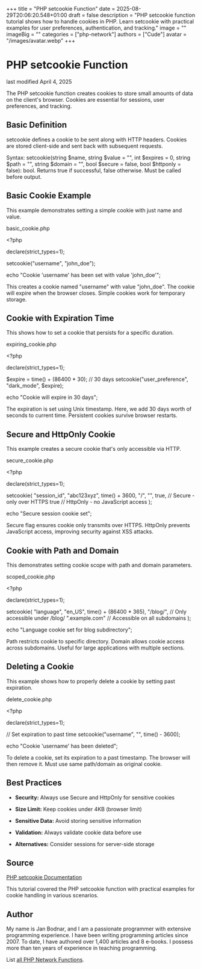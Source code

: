 +++
title = "PHP setcookie Function"
date = 2025-08-29T20:06:20.548+01:00
draft = false
description = "PHP setcookie function tutorial shows how to handle cookies in PHP. Learn setcookie with practical examples for user preferences, authentication, and tracking."
image = ""
imageBig = ""
categories = ["php-network"]
authors = ["Cude"]
avatar = "/images/avatar.webp"
+++

# PHP setcookie Function

last modified April 4, 2025

The PHP setcookie function creates cookies to store small amounts
of data on the client's browser. Cookies are essential for sessions, user
preferences, and tracking.

## Basic Definition

setcookie defines a cookie to be sent along with HTTP headers.
Cookies are stored client-side and sent back with subsequent requests.

Syntax: setcookie(string $name, string $value = "", int $expires = 0, string $path = "", string $domain = "", bool $secure = false, bool $httponly = false): bool.
Returns true if successful, false otherwise. Must be called before output.

## Basic Cookie Example

This example demonstrates setting a simple cookie with just name and value.

basic_cookie.php
  

&lt;?php

declare(strict_types=1);

setcookie("username", "john_doe");

echo "Cookie 'username' has been set with value 'john_doe'";

This creates a cookie named "username" with value "john_doe". The cookie will
expire when the browser closes. Simple cookies work for temporary storage.

## Cookie with Expiration Time

This shows how to set a cookie that persists for a specific duration.

expiring_cookie.php
  

&lt;?php

declare(strict_types=1);

$expire = time() + (86400 * 30); // 30 days
setcookie("user_preference", "dark_mode", $expire);

echo "Cookie will expire in 30 days";

The expiration is set using Unix timestamp. Here, we add 30 days worth of
seconds to current time. Persistent cookies survive browser restarts.

## Secure and HttpOnly Cookie

This example creates a secure cookie that's only accessible via HTTP.

secure_cookie.php
  

&lt;?php

declare(strict_types=1);

setcookie(
    "session_id",
    "abc123xyz",
    time() + 3600,
    "/",
    "",
    true,  // Secure - only over HTTPS
    true   // HttpOnly - no JavaScript access
);

echo "Secure session cookie set";

Secure flag ensures cookie only transmits over HTTPS. HttpOnly prevents
JavaScript access, improving security against XSS attacks.

## Cookie with Path and Domain

This demonstrates setting cookie scope with path and domain parameters.

scoped_cookie.php
  

&lt;?php

declare(strict_types=1);

setcookie(
    "language",
    "en_US",
    time() + (86400 * 365),
    "/blog/",      // Only accessible under /blog/
    ".example.com" // Accessible on all subdomains
);

echo "Language cookie set for blog subdirectory";

Path restricts cookie to specific directory. Domain allows cookie access
across subdomains. Useful for large applications with multiple sections.

## Deleting a Cookie

This example shows how to properly delete a cookie by setting past expiration.

delete_cookie.php
  

&lt;?php

declare(strict_types=1);

// Set expiration to past time
setcookie("username", "", time() - 3600);

echo "Cookie 'username' has been deleted";

To delete a cookie, set its expiration to a past timestamp. The browser
will then remove it. Must use same path/domain as original cookie.

## Best Practices

- **Security:** Always use Secure and HttpOnly for sensitive cookies

- **Size Limit:** Keep cookies under 4KB (browser limit)

- **Sensitive Data:** Avoid storing sensitive information

- **Validation:** Always validate cookie data before use

- **Alternatives:** Consider sessions for server-side storage

## Source

[PHP setcookie Documentation](https://www.php.net/manual/en/function.setcookie.php)

This tutorial covered the PHP setcookie function with practical
examples for cookie handling in various scenarios.

## Author

My name is Jan Bodnar, and I am a passionate programmer with extensive
programming experience. I have been writing programming articles since 2007.
To date, I have authored over 1,400 articles and 8 e-books. I possess more
than ten years of experience in teaching programming.

List [all PHP Network Functions](/php/#php-network).